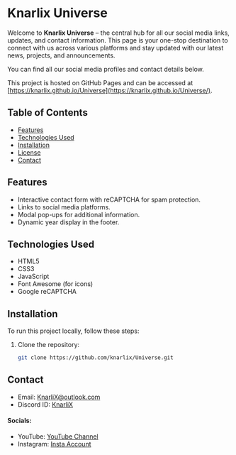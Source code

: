 # Knarlix Universe

Welcome to **Knarlix Universe** – the central hub for all our social media links, updates, and contact information. This page is your one-stop destination to connect with us across various platforms and stay updated with our latest news, projects, and announcements.

You can find all our social media profiles and contact details below.

This project is hosted on GitHub Pages and can be accessed at [https://knarlix.github.io/Universe](https://knarlix.github.io/Universe/).

## Table of Contents

- [Features](#features)
- [Technologies Used](#technologies-used)
- [Installation](#installation)
- [License](https://knarlix.github.io/Universe/LICENSE)
- [Contact](#contact)

## Features

- Interactive contact form with reCAPTCHA for spam protection.
- Links to social media platforms.
- Modal pop-ups for additional information.
- Dynamic year display in the footer.

## Technologies Used

- HTML5
- CSS3
- JavaScript
- Font Awesome (for icons)
- Google reCAPTCHA

## Installation

To run this project locally, follow these steps:

1. Clone the repository:
   ```bash
   git clone https://github.com/knarlix/Universe.git

## Contact

- Email: [KnarliX@outlook.com](mailto:KnarliX@outlook.com)
- Discord ID: [KnarliX](https://discord.com/users/1212719184870383621)

#### Socials:
- YouTube: [YouTube Channel](https://youtube.com/channel/UCn0U0vU1QfNUky7Dz7E_SMg)
- Instagram: [Insta Account](https://www.instagram.com/knarlix)
